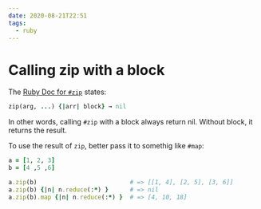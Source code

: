 ```yaml
---
date: 2020-08-21T22:51
tags:
  - ruby
---
```


# Calling zip with a block

The [Ruby Doc for
`#zip`](https://ruby-doc.org/core-2.7.0/Array.html#method-i-zip) states:

```ruby
zip(arg, ...) {|arr| block} → nil 
```

In other words, calling `#zip` with a block always return nil. Without block,
it returns the result.

To use the result of `zip`, better pass it to somethig like `#map`:

```ruby
a = [1, 2, 3]
b = [4 ,5 ,6]

a.zip(b)                          # => [[1, 4], [2, 5], [3, 6]]
a.zip(b) {|n| n.reduce(:*) }      # => nil
a.zip(b).map {|n| n.reduce(:*) }  # => [4, 10, 18]
```
